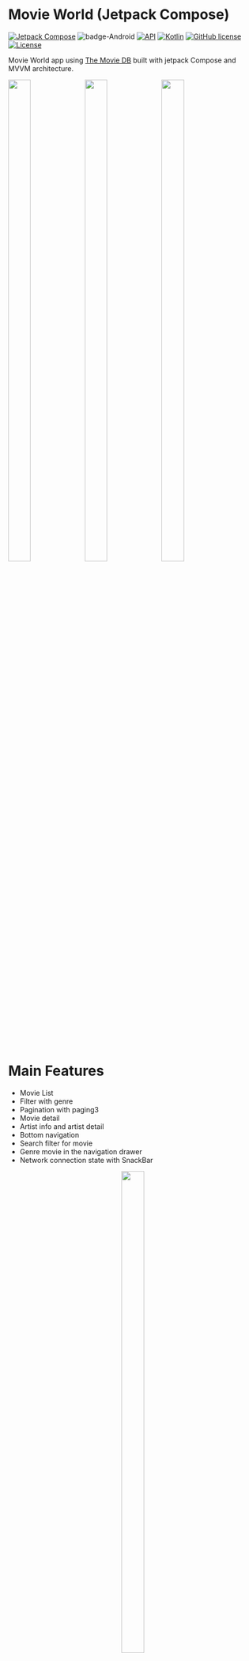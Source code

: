 # Movie World (Jetpack Compose) 
[![Jetpack Compose](https://img.shields.io/badge/Jetpack%20Compose-1.6.8-%230075FF.svg)](https://developer.android.com/jetpack/compose)
![badge-Android](https://img.shields.io/badge/Platform-Android-brightgreen)
[![API](https://img.shields.io/badge/API-21%2B-brightgreen.svg?style=flat)](https://android-arsenal.com/api?level=21)
[![Kotlin](https://img.shields.io/badge/Kotlin-2.0.0-blue.svg?style=flat&logo=kotlin)](https://kotlinlang.org)
[![GitHub license](https://img.shields.io/badge/license-Apache%20License%202.0-blue.svg?style=flat)](https://www.apache.org/licenses/LICENSE-2.0)
<a href="https://github.com/piashcse"><img alt="License" src="https://img.shields.io/static/v1?label=GitHub&message=piashcse&color=C51162"/></a>

Movie World app using [The Movie DB](https://www.themoviedb.org) built with jetpack Compose and MVVM architecture.<br>


<p float="left">
  <img width="30%" height="50%" src="https://github.com/piashcse/Hilt-MVVM-Compose-Movie/blob/master/screenshots/Screenshot_20220420_022455.png" />
  <img width="30%" height="50%" src="https://github.com/piashcse/Hilt-MVVM-Compose-Movie/blob/master/screenshots/Screenshot_20220420_022546.png" />
  <img width="30%" height="50%" src="https://github.com/piashcse/Hilt-MVVM-Compose-Movie/blob/master/screenshots/Screenshot_20220420_021842.png" />
</p>

# Main Features
- Movie List 
- Filter with genre 
- Pagination with paging3
- Movie detail
- Artist info and artist detail
- Bottom navigation
- Search filter for movie
- Genre movie in the navigation drawer
- Network connection state with SnackBar

 <p align="center" width="100%">
   <img width="30%" height="50%" src="https://github.com/piashcse/Hilt-MVVM-Compose-Movie/blob/master/screenshots/mvvmcomposemovie.gif" />
 </p>

## Architecture 🏗️
  - MVVM Architecture (Model - ComposableView - ViewModel)
  - Repository pattern
  - Hilt - dependency injection

<p align="center">
  <img width="40%" height="25%" src="https://github.com/piashcse/Hilt-MVVM-Compose-Movie/blob/master/screenshots/mvvm.png" />
</p>
<p align="center">
<b>Fig.  MVVM (Model - ComposableView - ViewModel) design pattern.</b>
</p>

## Built With 🛠
- [Kotlin](https://kotlinlang.org/) - First class and official programming language for Android development.
- [Jetpack Compose](https://developer.android.com/jetpack/compose) - Jetpack Compose is Android’s modern toolkit for building native UI.
- [Coroutines](https://kotlinlang.org/docs/reference/coroutines-overview.html) - For asynchronous and more..
- [Flow](https://kotlin.github.io/kotlinx.coroutines/kotlinx-coroutines-core/kotlinx.coroutines.flow/-flow/) - A cold asynchronous data stream that sequentially emits values and completes normally or with an exception.
- [Android Architecture Components](https://developer.android.com/topic/libraries/architecture) - Collection of libraries that help you design robust, testable, and maintainable apps.
  - [LiveData](https://developer.android.com/topic/libraries/architecture/livedata) - Data objects that notify views when the underlying database changes.
  - [ViewModel](https://developer.android.com/topic/libraries/architecture/viewmodel) - Stores UI-related data that isn't destroyed on UI changes.
  - [Paging3](https://developer.android.com/topic/libraries/architecture/paging/v3-overview) - The Paging library helps you load and display pages of data from a larger dataset from local storage or over network
- [Dependency Injection](https://developer.android.com/training/dependency-injection)
  - [Hilt](https://dagger.dev/hilt) - Easier way to incorporate Dagger DI into Android apps.
- [Retrofit](https://square.github.io/retrofit/) - A type-safe HTTP client for Android and Java.
- [Material Components for Android](https://github.com/material-components/material-components-android) - Modular and customizable Material Design UI components for Android.
- [Timber](https://github.com/JakeWharton/timber) - A logger with a small, extensible API which provides utility on top of Android's normal Log class.